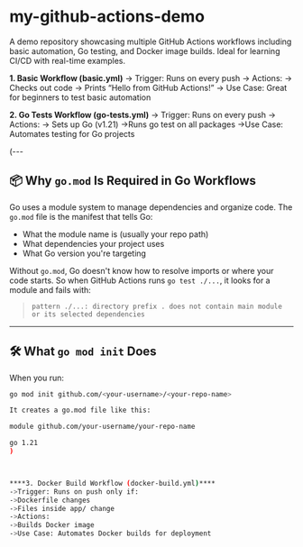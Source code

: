 # my-github-actions-demo
A demo repository showcasing multiple GitHub Actions workflows including basic automation, Go testing, and Docker image builds. Ideal for learning CI/CD with real-time examples.

**1. Basic Workflow (basic.yml)**
-> Trigger: Runs on every push
-> Actions:
-> Checks out code
-> Prints “Hello from GitHub Actions!”
-> Use Case: Great for beginners to test basic automation


**2. Go Tests Workflow (go-tests.yml)**
-> Trigger: Runs on every push
-> Actions:
-> Sets up Go (v1.21)
->Runs go test on all packages
->Use Case: Automates testing for Go projects

(---

## 📦 Why `go.mod` Is Required in Go Workflows

Go uses a module system to manage dependencies and organize code. The `go.mod` file is the manifest that tells Go:

- What the module name is (usually your repo path)
- What dependencies your project uses
- What Go version you're targeting

Without `go.mod`, Go doesn't know how to resolve imports or where your code starts. So when GitHub Actions runs `go test ./...`, it looks for a module and fails with:

> `pattern ./...: directory prefix . does not contain main module or its selected dependencies`

---

## 🛠️ What `go mod init` Does

When you run:

```bash
go mod init github.com/<your-username>/<your-repo-name>

It creates a go.mod file like this:

module github.com/your-username/your-repo-name

go 1.21
)



****3. Docker Build Workflow (docker-build.yml)****
->Trigger: Runs on push only if:
->Dockerfile changes
->Files inside app/ change
->Actions:
->Builds Docker image
->Use Case: Automates Docker builds for deployment
